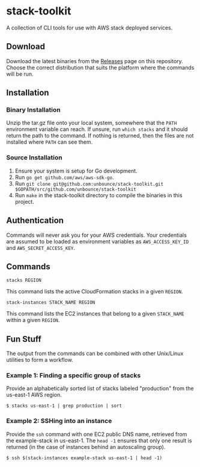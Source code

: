 # stack-toolkit

A collection of CLI tools for use with AWS stack deployed services.

## Download

Download the latest binaries from the [Releases](https://github.com/unbounce/stack-toolkit/releases) page on this repository.  Choose the correct distribution that suits the platform where the commands will be run.

## Installation

### Binary Installation

Unzip the tar.gz file onto your local system, somewhere that the `PATH` environment variable can reach.  If unsure, run `which stacks` and it should return the path to the command.  If nothing is returned, then the files are not installed where `PATH` can see them.

### Source Installation

1. Ensure your system is setup for Go development.
1. Run `go get github.com/aws/aws-sdk-go`.
1. Run `git clone git@github.com:unbounce/stack-toolkit.git $GOPATH/src/github.com/unbounce/stack-toolkit`
1. Run `make` in the stack-toolkit directory to compile the binaries in this project.

## Authentication

Commands will never ask you for your AWS credentials.  Your credentials are assumed to be loaded as environment variables as `AWS_ACCESS_KEY_ID` and `AWS_SECRET_ACCESS_KEY`.

## Commands

`stacks REGION`

This command lists the active CloudFormation stacks in a given `REGION`.

`stack-instances STACK_NAME REGION`

This command lists the EC2 instances that belong to a given `STACK_NAME` within a given `REGION`.

## Fun Stuff

The output from the commands can be combined with other Unix/Linux utilities to form a workflow.

### Example 1: Finding a specific group of stacks

Provide an alphabetically sorted list of stacks labeled "production" from the us-east-1 AWS region.

```
$ stacks us-east-1 | grep production | sort
```

### Example 2: SSHing into an instance

Provide the `ssh` command with one EC2 public DNS name, retrieved from the example-stack in us-east-1.  The `head -1` ensures that only one result is returned (in the case of instances behind an autoscaling group).

```
$ ssh $(stack-instances example-stack us-east-1 | head -1)
```


